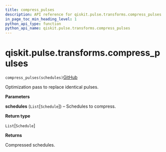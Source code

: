 ```yaml
---
title: compress_pulses
description: API reference for qiskit.pulse.transforms.compress_pulses
in_page_toc_min_heading_level: 1
python_api_type: function
python_api_name: qiskit.pulse.transforms.compress_pulses
---
```


# qiskit.pulse.transforms.compress\_pulses

<span id="qiskit.pulse.transforms.compress_pulses" />

`compress_pulses(schedules)`[GitHub](https://github.com/qiskit/qiskit/tree/stable/0.20/qiskit/pulse/transforms/canonicalization.py "view source code")

Optimization pass to replace identical pulses.

**Parameters**

**schedules** (`List`\[`Schedule`]) – Schedules to compress.

**Return type**

`List`\[`Schedule`]

**Returns**

Compressed schedules.

